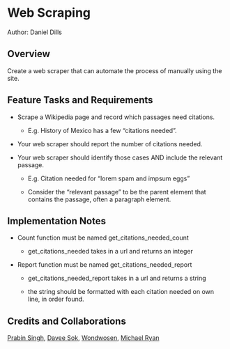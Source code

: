 # Web Scraping

Author: Daniel Dills

## Overview

Create a web scraper that can automate the process of manually using the site.

## Feature Tasks and Requirements

- Scrape a Wikipedia page and record which passages need citations.

  - E.g. History of Mexico has a few “citations needed”.

- Your web scraper should report the number of citations needed.

- Your web scraper should identify those cases AND include the relevant passage.

  - E.g. Citation needed for “lorem spam and impsum eggs”

  - Consider the “relevant passage” to be the parent element that contains the passage, often a paragraph element.

## Implementation Notes

- Count function must be named get_citations_needed_count

  - get_citations_needed takes in a url and returns an integer

- Report function must be named get_citations_needed_report

  - get_citations_needed_report takes in a url and returns a string

  - the string should be formatted with each citation needed on own line, in order found.

## Credits and Collaborations

[Prabin Singh](https://github.com/prabin544), [Davee Sok](https://github.com/daveeS987), [Wondwosen](https://github.com/WondwosenTsige), [Michael Ryan](https://github.com/Michaelryan228)

